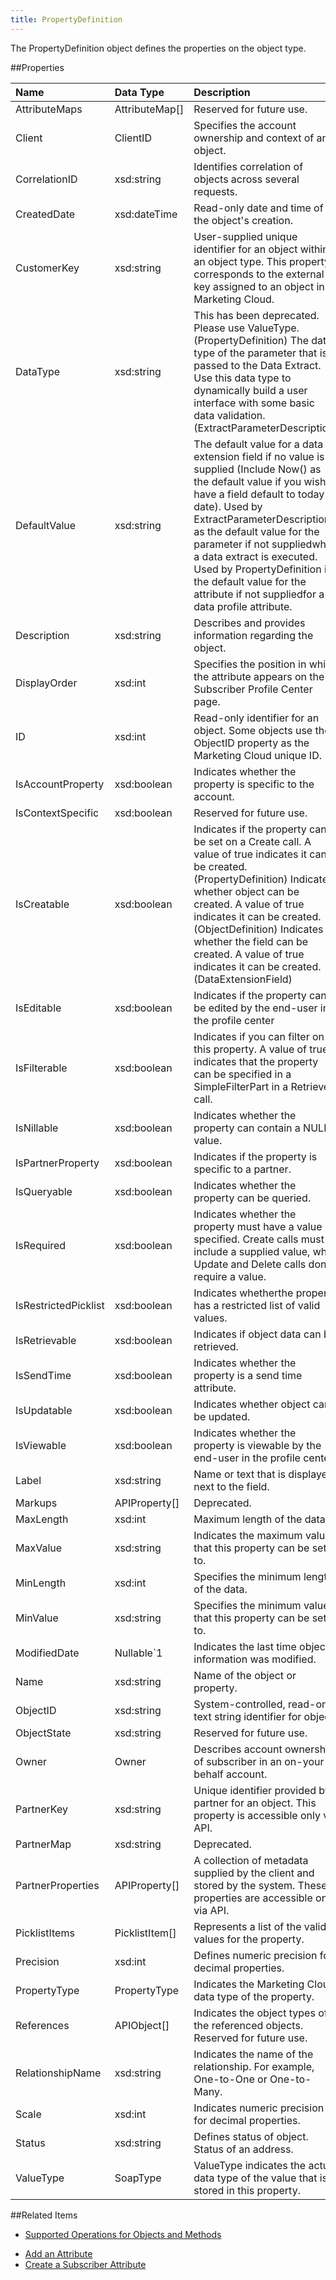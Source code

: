 ```yaml
---
title: PropertyDefinition
---
```

The PropertyDefinition object defines the properties on the object type.

##Properties
<table class="table table-hover"> <thead align="left"><tr><th>Name</th><th>Data Type</th><th>Description</th></tr></thead> <tbody><tr><td>AttributeMaps</td><td>AttributeMap[]</td><td>Reserved for future use.</td></tr><tr><td>Client</td><td>ClientID</td><td>Specifies the account ownership and context of an object.</td></tr><tr><td>CorrelationID</td><td>xsd:string</td><td>Identifies correlation of objects across several requests.</td></tr><tr><td>CreatedDate</td><td>xsd:dateTime</td><td>Read-only date and time of the object's creation.</td></tr><tr><td>CustomerKey</td><td>xsd:string</td><td>User-supplied unique identifier for an object within an object type. This property corresponds to the external key assigned to an object in Marketing Cloud.</td></tr><tr><td>DataType</td><td>xsd:string</td><td>This has been deprecated. Please use ValueType. (PropertyDefinition) The data type of the parameter that is passed to the Data Extract. Use this data type to dynamically build a user interface with some basic data validation. (ExtractParameterDescription)</td></tr><tr><td>DefaultValue</td><td>xsd:string</td><td>The default value for a data extension field if no value is supplied (Include Now() as the default value if you wish to have a field default to today's date). Used by ExtractParameterDescription as the default value for the parameter if not suppliedwhen a data extract is executed. Used by PropertyDefinition if the default value for the attribute if not suppliedfor a data profile attribute.</td></tr><tr><td>Description</td><td>xsd:string</td><td>Describes and provides information regarding the object.</td></tr><tr><td>DisplayOrder</td><td>xsd:int</td><td>Specifies the position in which the attribute appears on the Subscriber Profile Center page.</td></tr><tr><td>ID</td><td>xsd:int</td><td>Read-only identifier for an object. Some objects use the ObjectID property as the Marketing Cloud unique ID.</td></tr><tr><td>IsAccountProperty</td><td>xsd:boolean</td><td>Indicates whether the property is specific to the account.</td></tr><tr><td>IsContextSpecific</td><td>xsd:boolean</td><td>Reserved for future use.</td></tr><tr><td>IsCreatable</td><td>xsd:boolean</td><td>Indicates if the property can be set on a Create call. A value of true indicates it can be created. (PropertyDefinition) Indicates whether object can be created. A value of true indicates it can be created. (ObjectDefinition) Indicates whether the field can be created. A value of true indicates it can be created. (DataExtensionField)</td></tr><tr><td>IsEditable</td><td>xsd:boolean</td><td>Indicates if the property can be edited by the end-user in the profile center</td></tr><tr><td>IsFilterable</td><td>xsd:boolean</td><td>Indicates if you can filter on this property. A value of true indicates that the property can be specified in a SimpleFilterPart in a Retrieve call.</td></tr><tr><td>IsNillable</td><td>xsd:boolean</td><td>Indicates whether the property can contain a NULL value.</td></tr><tr><td>IsPartnerProperty</td><td>xsd:boolean</td><td>Indicates if the property is specific to a partner.</td></tr><tr><td>IsQueryable</td><td>xsd:boolean</td><td>Indicates whether the property can be queried.</td></tr><tr><td>IsRequired</td><td>xsd:boolean</td><td>Indicates whether the property must have a value specified. Create calls must include a supplied value, while Update and Delete calls don't require a value.</td></tr><tr><td>IsRestrictedPicklist</td><td>xsd:boolean</td><td>Indicates whetherthe property has a restricted list of valid values.</td></tr><tr><td>IsRetrievable</td><td>xsd:boolean</td><td>Indicates if object data can be retrieved.</td></tr><tr><td>IsSendTime</td><td>xsd:boolean</td><td>Indicates whether the property is a send time attribute.</td></tr><tr><td>IsUpdatable</td><td>xsd:boolean</td><td>Indicates whether object can be updated.</td></tr><tr><td>IsViewable</td><td>xsd:boolean</td><td>Indicates whether the property is viewable by the end-user in the profile center.</td></tr><tr><td>Label</td><td>xsd:string</td><td>Name or text that is displayed next to the field.</td></tr><tr><td>Markups</td><td>APIProperty[]</td><td>Deprecated.</td></tr><tr><td>MaxLength</td><td>xsd:int</td><td>Maximum length of the data.</td></tr><tr><td>MaxValue</td><td>xsd:string</td><td>Indicates the maximum value that this property can be set to.</td></tr><tr><td>MinLength</td><td>xsd:int</td><td>Specifies the minimum length of the data.</td></tr><tr><td>MinValue</td><td>xsd:string</td><td>Specifies the minimum value that this property can be set to.</td></tr><tr><td>ModifiedDate</td><td>Nullable&#96;1</td><td>Indicates the last time object information was modified.</td></tr><tr><td>Name</td><td>xsd:string</td><td>Name of the object or property.</td></tr><tr><td>ObjectID</td><td>xsd:string</td><td>System-controlled, read-only text string identifier for object.</td></tr><tr><td>ObjectState</td><td>xsd:string</td><td>Reserved for future use.</td></tr><tr><td>Owner</td><td>Owner</td><td>Describes account ownership of subscriber in an on-your-behalf account.</td></tr><tr><td>PartnerKey</td><td>xsd:string</td><td>Unique identifier provided by partner for an object. This property is accessible only via API.</td></tr><tr><td>PartnerMap</td><td>xsd:string</td><td>Deprecated.</td></tr><tr><td>PartnerProperties</td><td>APIProperty[]</td><td>A collection of metadata supplied by the client and stored by the system. These properties are accessible only via API.</td></tr><tr><td>PicklistItems</td><td>PicklistItem[]</td><td>Represents a list of the valid values for the property.</td></tr><tr><td>Precision</td><td>xsd:int</td><td>Defines numeric precision for decimal properties.</td></tr><tr><td>PropertyType</td><td>PropertyType</td><td>Indicates the Marketing Cloud data type of the property.</td></tr><tr><td>References</td><td>APIObject[]</td><td>Indicates the object types of the referenced objects. Reserved for future use.</td></tr><tr><td>RelationshipName</td><td>xsd:string</td><td>Indicates the name of the relationship. For example, One-to-One or One-to-Many.</td></tr><tr><td>Scale</td><td>xsd:int</td><td>Indicates numeric precision for decimal properties.</td></tr><tr><td>Status</td><td>xsd:string</td><td>Defines status of object. Status of an address.</td></tr><tr><td>ValueType</td><td>SoapType</td><td>ValueType indicates the actual data type of the value that is stored in this property.</td></tr></tbody></table>

##Related Items
* [Supported Operations for Objects and Methods](https://developer.salesforce.com/docs/atlas.en-us.mc-apis.meta/mc-apis/supported_operations_for_objects_and_methods.htm)
<ul><li> <a href="adding_an_attribute_via_the_web_service_api.htm" title="Adding_an_Attribute_Via_the_Web_Service_API">Add an Attribute</a></li>
<li><a href="creating_a_subscriber_attribute.htm" title="Creating_a_Subscriber_Attribute">Create a Subscriber Attribute</a></li>
</ul>
